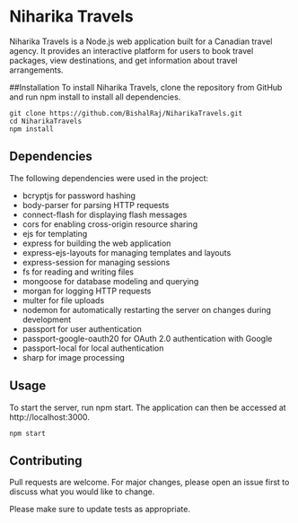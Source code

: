 # Niharika Travels
Niharika Travels is a Node.js web application built for a Canadian travel agency. It provides an interactive platform for users to book travel packages, view destinations, and get information about travel arrangements.

##Installation
To install Niharika Travels, clone the repository from GitHub and run npm install to install all dependencies.

```
git clone https://github.com/BishalRaj/NiharikaTravels.git
cd NiharikaTravels
npm install
```

## Dependencies
The following dependencies were used in the project:

- bcryptjs for password hashing
- body-parser for parsing HTTP requests
- connect-flash for displaying flash messages
- cors for enabling cross-origin resource sharing
- ejs for templating
- express for building the web application
- express-ejs-layouts for managing templates and layouts
- express-session for managing sessions
- fs for reading and writing files
- mongoose for database modeling and querying
- morgan for logging HTTP requests
- multer for file uploads
- nodemon for automatically restarting the server on changes during development
- passport for user authentication
- passport-google-oauth20 for OAuth 2.0 authentication with Google
- passport-local for local authentication
- sharp for image processing

## Usage
To start the server, run npm start. The application can then be accessed at http://localhost:3000.
```
npm start
```

## Contributing
Pull requests are welcome. For major changes, please open an issue first to discuss what you would like to change.

Please make sure to update tests as appropriate.
